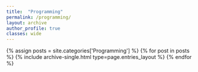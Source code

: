 ```yaml
---
title:  "Programming"
permalink: /programming/
layout: archive
author_profile: true
classes: wide
---
```


{% assign posts = site.categories['Programming'] %}
{% for post in posts %} {% include archive-single.html type=page.entries_layout %} {% endfor %}